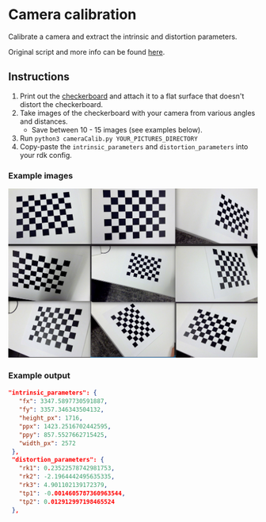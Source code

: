 # Camera calibration
Calibrate a camera and extract the intrinsic and distortion parameters.

Original script and more info can be found [here](https://docs.opencv.org/3.0-beta/doc/py_tutorials/py_calib3d/py_calibration/py_calibration.html).

## Instructions
1. Print out the [checkerboard](./Checkerboard-A4-25mm-8x6.pdf) and attach it to a flat surface that doesn't distort the checkerboard.
2. Take images of the checkerboard with your camera from various angles and distances.
    * Save between 10 - 15 images (see examples below).
3. Run `python3 cameraCalib.py YOUR_PICTURES_DIRECTORY`
4. Copy-paste the `intrinsic_parameters` and `distortion_parameters` into your rdk config.

### Example images
![alt text](ExampleImages.png "Example images")

### Example output
```json
"intrinsic_parameters": {
   "fx": 3347.5897730591887,
   "fy": 3357.346343504132,
   "height_px": 1716,
   "ppx": 1423.2516702442595,
   "ppy": 857.5527662715425,
   "width_px": 2572
 },
 "distortion_parameters": {
   "rk1": 0.23522578742981753,
   "rk2": -2.1964442495635335,
   "rk3": 4.901102139172379,
   "tp1": -0.0014605787360963544,
   "tp2": 0.012912997198465524
 },
 ```
